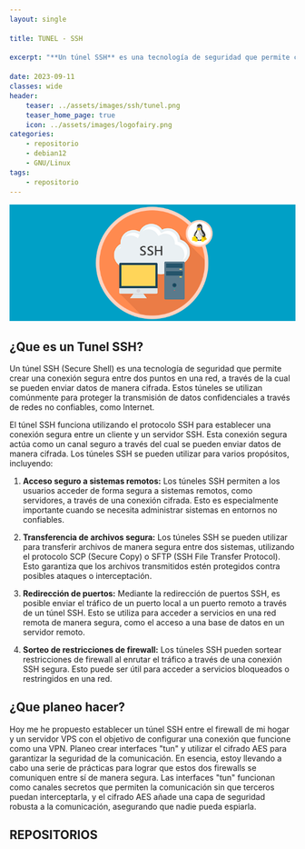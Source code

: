 ```yaml
---
layout: single

title: TUNEL - SSH

excerpt: "**Un túnel SSH** es una tecnología de seguridad que permite crear una conexión segura entre dos puntos en una red, a través de la cual se pueden enviar datos de manera cifrada. Estos túneles se utilizan comúnmente para proteger la transmisión de datos confidenciales a través de redes no confiables, como Internet.El túnel SSH funciona utilizando el protocolo SSH para establecer una conexión segura entre un cliente y un servidor SSH. Esta conexión segura actúa como un canal seguro a través del cual se pueden enviar datos de manera cifrada. Los túneles SSH se pueden utilizar para varios propósitos, incluyendo:"

date: 2023-09-11
classes: wide
header:
    teaser: ../assets/images/ssh/tunel.png
    teaser_home_page: true
    icon: ../assets/images/logofairy.png
categories:
    - repositorio
    - debian12
    - GNU/Linux
tags:  
    - repositorio
---
```

![](../assets/images/ssh/wallpapers.png)

## ¿Que es un Tunel SSH?

Un túnel SSH (Secure Shell) es una tecnología de seguridad que permite crear una conexión segura entre dos puntos en una red, a través de la cual se pueden enviar datos de manera cifrada. Estos túneles se utilizan comúnmente para proteger la transmisión de datos confidenciales a través de redes no confiables, como Internet.

El túnel SSH funciona utilizando el protocolo SSH para establecer una conexión segura entre un cliente y un servidor SSH. Esta conexión segura actúa como un canal seguro a través del cual se pueden enviar datos de manera cifrada. Los túneles SSH se pueden utilizar para varios propósitos, incluyendo:

1. **Acceso seguro a sistemas remotos:** Los túneles SSH permiten a los usuarios acceder de forma segura a sistemas remotos, como servidores, a través de una conexión cifrada. Esto es especialmente importante cuando se necesita administrar sistemas en entornos no confiables.

1. **Transferencia de archivos segura:** Los túneles SSH se pueden utilizar para transferir archivos de manera segura entre dos sistemas, utilizando el protocolo SCP (Secure Copy) o SFTP (SSH File Transfer Protocol). Esto garantiza que los archivos transmitidos estén protegidos contra posibles ataques o interceptación.

1. **Redirección de puertos:** Mediante la redirección de puertos SSH, es posible enviar el tráfico de un puerto local a un puerto remoto a través de un túnel SSH. Esto se utiliza para acceder a servicios en una red remota de manera segura, como el acceso a una base de datos en un servidor remoto.

1. **Sorteo de restricciones de firewall:** Los túneles SSH pueden sortear restricciones de firewall al enrutar el tráfico a través de una conexión SSH segura. Esto puede ser útil para acceder a servicios bloqueados o restringidos en una red.


## ¿Que planeo hacer?

Hoy me he propuesto establecer un túnel SSH entre el firewall de mi hogar y un servidor VPS con el objetivo de configurar una conexión que funcione como una VPN. Planeo crear interfaces "tun" y utilizar el cifrado AES para garantizar la seguridad de la comunicación. En esencia, estoy llevando a cabo una serie de prácticas para lograr que estos dos firewalls se comuniquen entre sí de manera segura. Las interfaces "tun" funcionan como canales secretos que permiten la comunicación sin que terceros puedan interceptarla, y el cifrado AES añade una capa de seguridad robusta a la comunicación, asegurando que nadie pueda espiarla.

## REPOSITORIOS


```python


```

